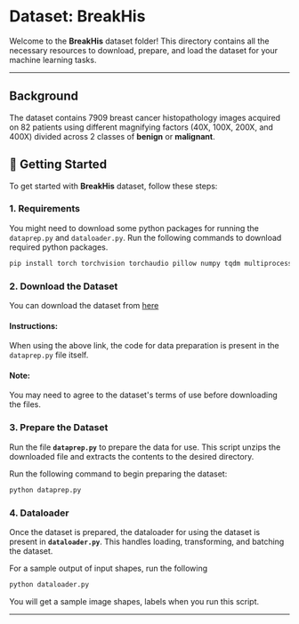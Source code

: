 # Dataset: BreakHis

Welcome to the **BreakHis** dataset folder! This directory contains all the necessary resources to download, prepare, and load the dataset for your machine learning tasks.

---

## Background

The dataset contains 7909 breast cancer histopathology images acquired on 82 patients using different magnifying factors (40X, 100X, 200X, and 400X) divided across 2 classes of **benign** or **malignant**.

## 🚀 Getting Started

To get started with **BreakHis** dataset, follow these steps:


### 1. Requirements

You might need to download some python packages for running the `dataprep.py` and `dataloader.py`. Run the following commands to download required python packages.

```bash
pip install torch torchvision torchaudio pillow numpy tqdm multiprocess zipfile rarfile
```

### 2. Download the Dataset

You can download the dataset from [here](https://web.inf.ufpr.br/vri/databases/breast-cancer-histopathological-database-breakhis/)


#### Instructions:
When using the above link, the code for data preparation is present in the `dataprep.py` file itself.

#### Note:
You may need to agree to the dataset's terms of use before downloading the files.


### 3. Prepare the Dataset

Run the file **`dataprep.py`** to prepare the data for use. This script unzips the downloaded file and extracts the contents to the desired directory.

Run the following command to begin preparing the dataset:
```bash
python dataprep.py
```


### 4. Dataloader

Once the dataset is prepared, the dataloader for using the dataset is present in **`dataloader.py`**. This handles loading, transforming, and batching the dataset.

For a sample output of input shapes, run the following
```bash
python dataloader.py
```

You will get a sample image shapes, labels when you run this script.

---